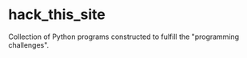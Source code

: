 hack_this_site
==============

Collection of Python programs constructed to fulfill the "programming challenges".
